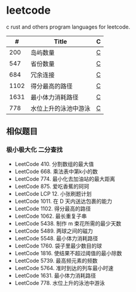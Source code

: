 # leetcode

c rust and others program languages for leetcode.

|#|Title|C|
|  ----  | ----  |---- |
|200|岛屿数量|[C](https://leetcode.com/problems/number-of-islands/)|
|547|省份数量|[C](https://leetcode.com/problems/number-of-provinces/)|
|684|冗余连接|[C](https://leetcode.com/problems/redundant-connection/)|
|1102|得分最高的路径|[C](https://leetcode.com/problems/path-with-maximum-minimum-value/)|
|1631|最小体力消耗路径|[C](https://leetcode.com/problems/path-with-minimum-effort/)|
|778|水位上升的泳池中游泳|[C](https://leetcode.com/problems/swim-in-rising-water/)|

## 相似题目

### 极小极大化 二分查找
- LeetCode 410. 分割数组的最大值
- LeetCode 668. 乘法表中第k小的数
- LeetCode 774. 最小化去加油站的最大距离
- LeetCode 875. 爱吃香蕉的珂珂
- LeetCode LCP 12. 小张刷题计划
- LeetCode 1011. 在 D 天内送达包裹的能力
- LeetCode 1102. 得分最高的路径
- LeetCode 1062. 最长重复子串
- LeetCode 5438. 制作 m 束花所需的最少天数
- LeetCode 5489. 两球之间的磁力
- LeetCode 5548. 最小体力消耗路径
- LeetCode 1760. 袋子里最少数目的球
- LeetCode 1816. 使结果不超过阈值的最小除数
- LeetCode 5739. 最高频元素的频数
- LeetCode 5764. 准时到达的列车最小时速
- LeetCode 1631. 最小体力消耗路径
- LeetCode 778. 水位上升的泳池中游泳
